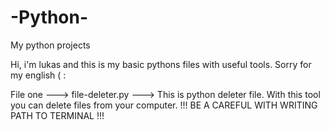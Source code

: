 # -Python-
My python projects

Hi, i'm lukas and this is my basic pythons files with useful tools. Sorry for my english ( :

File one ---> file-deleter.py ---> This is python deleter file. With this tool you can delete files from your computer. !!! BE A CAREFUL WITH WRITING PATH TO TERMINAL !!!    
